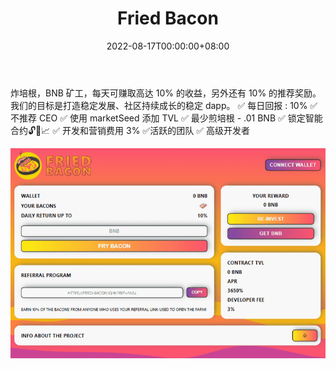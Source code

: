 ﻿---
title: "Fried Bacon"
description: "✅ 日回报率 ： 10%
✅ 10%推荐奖金
✅ 没有首席执行官的推荐
✅ 将 TVL 与 marketSeed 添加
✅ 开发及市场推广费 
✅ 锁定的智能合约 🔓🧾📈"
date: 2022-08-17T00:00:00+08:00
lastmod: 2022-08-17T00:00:00+08:00
draft: false
authors: ["boogArno"]
featuredImage: "fried-bacon.png"
tags: ["High risk","Fried Bacon"]
categories: ["nfts"]
nfts: ["High risk"]
blockchain: "BSC"
website: "https://dappradar.com/"
twitter: "https://twitter.com/FriedBaconMiner"
discord: ""
telegram: ""
github: ""
youtube: ""
twitch: ""
facebook: ""
instagram: ""
reddit: ""
medium: ""
steam: ""
gitbook: ""
googleplay: ""
appstore: ""
status: "Live"
weight: 
lightgallery: true
toc: true
pinned: false
recommend: false
recommend1: false
---
炸培根，BNB 矿工，每天可赚取高达 10% 的收益，另外还有 10% 的推荐奖励。 我们的目标是打造稳定发展、社区持续成长的稳定 dapp。 ✅ 每日回报 : 10% ✅ 不推荐 CEO ✅ 使用 marketSeed 添加 TVL ✅ 最少煎培根 - .01 BNB ✅ 锁定智能合约🔓🧾📈 ✅ 开发和营销费用 3% ✅活跃的团队 ✅ 高级开发者

![friedbacon-dapp-high-risk-bsc-image1_65959caf4ab6421b516fa006f54212b0](friedbacon-dapp-high-risk-bsc-image1_65959caf4ab6421b516fa006f54212b0.png)